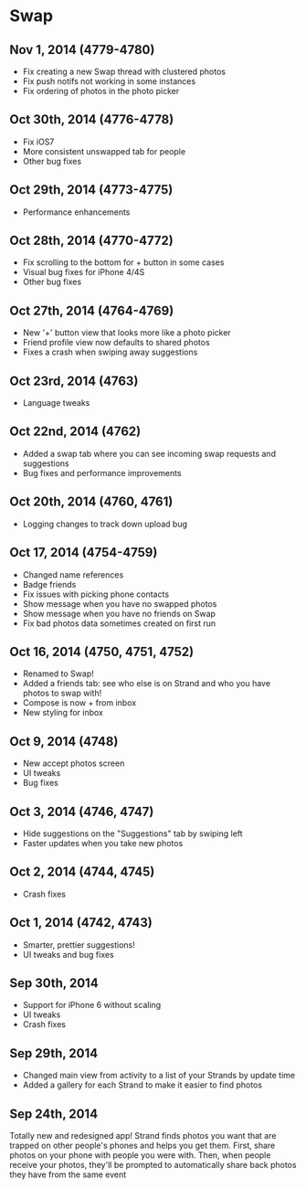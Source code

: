 # Swap

## Nov 1, 2014 (4779-4780)

- Fix creating a new Swap thread with clustered photos
- Fix push notifs not working in some instances
- Fix ordering of photos in the photo picker

## Oct 30th, 2014 (4776-4778)

- Fix iOS7
- More consistent unswapped tab for people
- Other bug fixes

## Oct 29th, 2014 (4773-4775) 

- Performance enhancements

## Oct 28th, 2014 (4770-4772)

- Fix scrolling to the bottom for + button in some cases
- Visual bug fixes for iPhone 4/4S
- Other bug fixes

## Oct 27th, 2014 (4764-4769)

- New '+' button view that looks more like a photo picker
- Friend profile view now defaults to shared photos
- Fixes a crash when swiping away suggestions

## Oct 23rd, 2014 (4763)

- Language tweaks

## Oct 22nd, 2014 (4762)

- Added a swap tab where you can see incoming swap requests and suggestions
- Bug fixes and performance improvements

## Oct 20th, 2014 (4760, 4761)

- Logging changes to track down upload bug

## Oct 17, 2014 (4754-4759)

- Changed name references
- Badge friends
- Fix issues with picking phone contacts
- Show message when you have no swapped photos
- Show message when you have no friends on Swap
- Fix bad photos data sometimes created on first run


## Oct 16, 2014 (4750, 4751, 4752)

- Renamed to Swap!
- Added a friends tab: see who else is on Strand and who you have photos to swap with!
- Compose is now + from inbox
- New styling for inbox

## Oct 9, 2014 (4748)

- New accept photos screen
- UI tweaks
- Bug fixes

## Oct 3, 2014 (4746, 4747)

- Hide suggestions on the "Suggestions" tab by swiping left
- Faster updates when you take new photos

## Oct 2, 2014 (4744, 4745)

- Crash fixes

## Oct 1, 2014 (4742, 4743)

- Smarter, prettier suggestions!
- UI tweaks and bug fixes

## Sep 30th, 2014

- Support for iPhone 6 without scaling
- UI tweaks
- Crash fixes

## Sep 29th, 2014

- Changed main view from activity to a list of your Strands by update time
- Added a gallery for each Strand to make it easier to find photos

## Sep 24th, 2014

Totally new and redesigned app! Strand finds photos you want that are trapped on other people's phones and helps you get them. First, share photos on your phone with people you were with. Then, when people receive your photos, they'll be prompted to automatically share back photos they have from the same event

